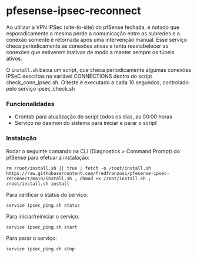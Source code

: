 # pfesense-ipsec-reconnect
Ao utilizar a VPN IPSec (site-to-site) do pfSense fechada, é notado que esporadicamente a mesma perde a comunicação entre as subredes e a conexão somente é retornada após uma intervenção manual. Esse serviço checa periodicamente as conexões ativas e tenta reestabelecer as conexões que estiverem inativas de modo a manter sempre os túneis ativos.

O `install.sh` baixa um script, que checa periodicamente algumas conexões IPSeC descritas na variável CONNECTIONS dentro do script check_conn_ipsec.sh. O teste é executado a cada 10 segundos, controlado pelo serviço ipsec_check.sh

### Funcionalidades
- Crontab para atualização do script todos os dias, as 00:00 horas
- Serviço no daemon do sistema para iniciar e parar o script 

### Instalação
Rodar o seguinte comando na CLI (Diagnostics > Command Prompt) do pfSense para efetuar a instalação:

```
rm /root/install.sh || true ; fetch -o /root/install.sh https://raw.githubusercontent.com/fredfranzosi/pfesense-ipsec-reconnect/main/install.sh ; chmod +x /root/install.sh ; /root/install.sh install
```

Para verificar o status do serviço:
```
service ipsec_ping.sh status
```

Para iniciar/reiniciar o serviço:
```
service ipsec_ping.sh start
```

Para parar o serviço:
```
service ipsec_ping.sh stop
```
